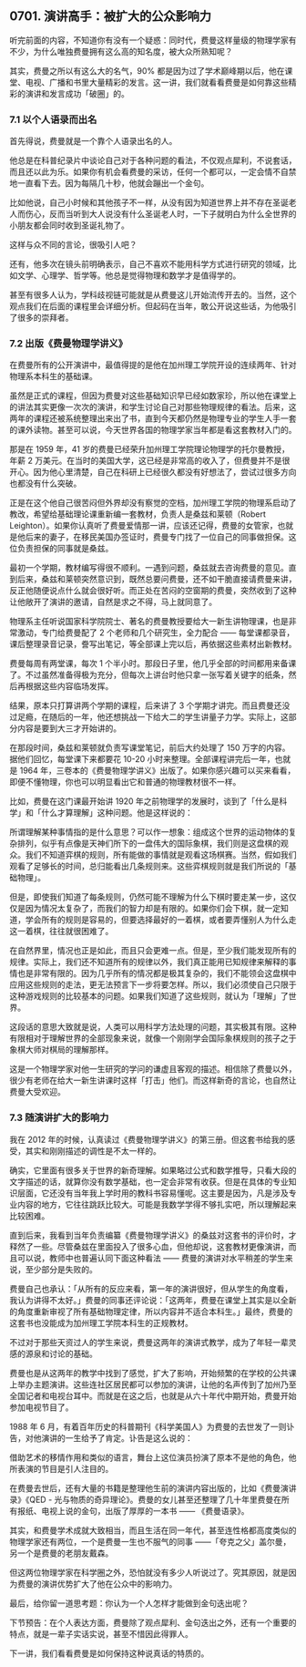 ## 0701. 演讲高手：被扩大的公众影响力

听完前面的内容，不知道你有没有一个疑惑：同时代，费曼这样量级的物理学家有不少，为什么唯独费曼拥有这么高的知名度，被大众所熟知呢？

其实，费曼之所以有这么大的名气，90% 都是因为过了学术巅峰期以后，他在课堂、电视、广播和书里大量精彩的发言。这一讲，我们就看看费曼是如何靠这些精彩的演讲和发言成功「破圈」的。

### 7.1 以个人语录而出名

首先得说，费曼就是一个靠个人语录出名的人。

他总是在科普纪录片中谈论自己对于各种问题的看法，不仅观点犀利，不说套话，而且还以此为乐。如果你有机会看费曼的采访，任何一个都可以，一定会情不自禁地一直看下去。因为每隔几十秒，他就会蹦出一个金句。

比如他说，自己小时候和其他孩子不一样，从没有因为知道世界上并不存在圣诞老人而伤心，反而当听到大人说没有什么圣诞老人时，一下子就明白为什么全世界的小朋友都会同时收到圣诞礼物了。

这样与众不同的言论，很吸引人吧？

还有，他多次在镜头前明确表示，自己不喜欢不能用科学方式进行研究的领域，比如文学、心理学、哲学等。他总是觉得物理和数学才是值得学的。

甚至有很多人认为，学科歧视链可能就是从费曼这儿开始流传开去的。当然，这个观点我们在后面的课程里会详细分析。但起码在当年，敢公开说这些话，为他吸引了很多的崇拜者。

### 7.2 出版《费曼物理学讲义》

在费曼所有的公开演讲中，最值得提的是他在加州理工学院开设的连续两年、针对物理系本科生的基础课。

虽然是正式的课程，但因为费曼对这些基础知识早已经如数家珍，所以他在课堂上的讲法其实更像一次次的演讲，和学生讨论自己对那些物理规律的看法。后来，这两年的课程还被系统整理出来出了书，直到今天都仍然是物理专业的学生人手一套的课外读物。甚至可以说，今天世界各国的物理学家当年都是看这套教材入门的。

那是在 1959 年，41 岁的费曼已经荣升加州理工学院理论物理学的托尔曼教授，年薪 2 万美元。在当时的美国大学，这已经是非常高的收入了，但费曼并不是很开心。因为他心里清楚，自己在科研上已经很久都没有好想法了，尝试过很多方向也都没有什么突破。

正是在这个他自己很苦闷但外界却没有察觉的空档，加州理工学院的物理系启动了教改，希望给基础理论课重新编一套教材，负责人是桑兹和莱顿（Robert Leighton）。如果你认真听了费曼爱情那一讲，应该还记得，费曼的女管家，也就是他后来的妻子，在移民美国办签证时，费曼专门找了一位自己的同事做担保。这位负责担保的同事就是桑兹。

最初一个学期，教材编写得很不顺利。一遇到问题，桑兹就去咨询费曼的意见。直到后来，桑兹和莱顿突然意识到，既然总要问费曼，还不如干脆直接请费曼来讲，反正他随便说点什么就会很好听。而正处在苦闷的空窗期的费曼，突然收到了这种让他敞开了演讲的邀请，自然是求之不得，马上就同意了。

物理系主任听说国家科学院院士、著名的费曼教授要给大一新生讲物理课，也是非常激动，专门给费曼配了 2 个老师和几个研究生，全力配合 —— 每堂课都录音，课后整理录音记录，誊写出笔记，等全部课上完以后，再依据这些素材出新教材。

费曼每周有两堂课，每次 1 个半小时。那段日子里，他几乎全部的时间都用来备课了。不过虽然准备得极为充分，但每次上讲台时他只拿一张写着关键字的纸条，然后再根据这些内容临场发挥。

结果，原本只打算讲两个学期的课程，后来讲了 3 个学期才讲完。而且费曼还没过足瘾，在随后的一年，他还想挑战一下给大二的学生讲量子力学。实际上，这部分内容是要到大三才开始讲的。

在那段时间，桑兹和莱顿就负责写课堂笔记，前后大约处理了 150 万字的内容。据他们回忆，每堂课下来都要花 10-20 小时来整理。全部课程讲完后一年，也就是 1964 年，三卷本的《费曼物理学讲义》出版了。如果你感兴趣可以买来看看，即便不懂物理，你也可以明显看出它和普通的物理教材很不一样。

比如，费曼在这门课最开始讲 1920 年之前物理学的发展时，谈到了「什么是科学」和「什么才算理解」这种问题。他是这样说的：

所谓理解某种事情指的是什么意思？可以作一想象：组成这个世界的运动物体的复杂排列，似乎有点像是天神们所下的一盘伟大的国际象棋，我们则是这盘棋的观众。我们不知道弈棋的规则，所有能做的事情就是观看这场棋赛。当然，假如我们观看了足够长的时间，总归能看出几条规则来。这些弈棋规则就是我们所说的「基础物理」。

但是，即使我们知道了每条规则，仍然可能不理解为什么下棋时要走某一步，这仅仅是因为情况太复杂了，而我们的智力却是有限的。如果你们会下棋，就一定知道，学会所有的规则是容易的，但要选择最好的一着棋，或者要弄懂别人为什么走这一着棋，往往就很困难了。

在自然界里，情况也正是如此，而且只会更难一点。但是，至少我们能发现所有的规律。实际上，我们还不知道所有的规律以外，我们真正能用已知规律来解释的事情也是非常有限的。因为几乎所有的情况都是极其复杂的，我们不能领会这盘棋中应用这些规则的走法，更无法预言下一步将要怎样。所以，我们必须使自己只限于这种游戏规则的比较基本的问题。如果我们知道了这些规则，就认为「理解」了世界。

这段话的意思大致就是说，人类可以用科学方法处理的问题，其实极其有限。这种有限相对于理解世界的全部现象来说，就像一个刚刚学会国际象棋规则的孩子之于象棋大师对棋局的理解那样。

这是一个物理学家对他一生研究的学问的谦虚且客观的描述。相信除了费曼以外，很少有老师在给大一新生讲课时这样「打击」他们。而这样新奇的言论，也自然让费曼大受欢迎。

### 7.3 随演讲扩大的影响力

我在 2012 年的时候，认真读过《费曼物理学讲义》的第三册。但这套书给我的感受，其实和刚刚描述的调性是不太一样的。

确实，它里面有很多关于世界的新奇理解。如果略过公式和数学推导，只看大段的文字描述的话，就算你没有数学基础，也一定会非常有收获。但是在具体的专业知识层面，它还没有当年我上学时用的教科书容易懂呢。这主要是因为，凡是涉及专业内容的地方，它往往跳跃比较大。可能是我数学学得不够扎实吧，所以理解起来比较困难。

直到后来，我看到当年负责编纂《费曼物理学讲义》的桑兹对这套书的评价时，才释然了一些。尽管桑兹在里面投入了很多心血，但他却说，这套教材更像演讲，而且可以说，教师中也普遍认同下面这种看法 —— 费曼的演讲对水平稍差的学生来说，至少部分是失败的。

费曼自己也承认：「从所有的反应来看，第一年的演讲很好，但从学生的角度看，我认为讲得不太好。」费曼的同事还评论说：「这两年，费曼在课堂上其实是以全新的角度重新审视了所有基础物理定律，所以内容并不适合本科生。」最终，费曼的这套书也没能成为加州理工学院本科生的正规教材。

不过对于那些天资过人的学生来说，费曼这两年的演讲式教学，成为了年轻一辈灵感的源泉和讨论的基础。

费曼也是从这两年的教学中找到了感觉，扩大了影响，开始频繁的在学校的公共课上举办主题演讲。这些连社区居民都可以参加的演讲，让他的名声传到了加州乃至全国记者和电视台耳中。而就是在这之后，也就是从六十年代中期开始，费曼开始参加电视节目了。

1988 年 6 月，有着百年历史的科普期刊《科学美国人》为费曼的去世发了一则讣告，对他演讲的一生给予了肯定。讣告是这么说的：

借助艺术的移情作用和类似的语言，舞台上这位演员扮演了原本不是他的角色，他所表演的节目是引人注目的。

在费曼去世后，还有大量的书籍是整理他生前的演讲内容出版的，比如《费曼演讲录》《QED - 光与物质的奇异理论》。费曼的女儿甚至还整理了几十年里费曼在所有报纸、电视上说的金句，出版了厚厚的一本书 —— 《费曼语录》。

其实，和费曼学术成就大致相当，而且生活在同一年代，甚至连性格都高度类似的物理学家还有两位，一个是费曼一生也不服气的同事 ——「夸克之父」盖尔曼，另一个是费曼的老朋友戴森。

但这两位物理学家在科学圈之外，恐怕就没有多少人听说过了。究其原因，就是因为费曼的演讲优势扩大了他在公众中的影响力。

最后，给你留一道思考题：你认为一个人怎样才能做到金句迭出呢？

下节预告：在个人表达方面，费曼除了观点犀利、金句迭出之外，还有一个重要的特点，就是一辈子实话实说，甚至不惜因此得罪人。

下一讲，我们看看费曼是如何保持这种说真话的特质的。
